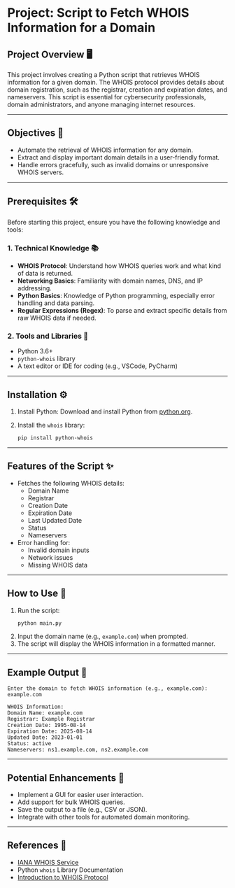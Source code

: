 # Project: Script to Fetch WHOIS Information for a Domain

## Project Overview 🖥️
This project involves creating a Python script that retrieves WHOIS information for a given domain. The WHOIS protocol provides details about domain registration, such as the registrar, creation and expiration dates, and nameservers. This script is essential for cybersecurity professionals, domain administrators, and anyone managing internet resources.

---

## Objectives 🎯
- Automate the retrieval of WHOIS information for any domain.
- Extract and display important domain details in a user-friendly format.
- Handle errors gracefully, such as invalid domains or unresponsive WHOIS servers.

---

## Prerequisites 🛠️
Before starting this project, ensure you have the following knowledge and tools:

### 1. Technical Knowledge 📚
- **WHOIS Protocol**: Understand how WHOIS queries work and what kind of data is returned.
- **Networking Basics**: Familiarity with domain names, DNS, and IP addressing.
- **Python Basics**: Knowledge of Python programming, especially error handling and data parsing.
- **Regular Expressions (Regex)**: To parse and extract specific details from raw WHOIS data if needed.

### 2. Tools and Libraries 🧰
- Python 3.6+
- `python-whois` library
- A text editor or IDE for coding (e.g., VSCode, PyCharm)

---

## Installation ⚙️
1. Install Python:
   Download and install Python from [python.org](https://www.python.org/downloads/).

2. Install the `whois` library:
   ```bash
   pip install python-whois
   ```

---

## Features of the Script ✨
- Fetches the following WHOIS details:
  - Domain Name
  - Registrar
  - Creation Date
  - Expiration Date
  - Last Updated Date
  - Status
  - Nameservers
- Error handling for:
  - Invalid domain inputs
  - Network issues
  - Missing WHOIS data

---

## How to Use 🚀
1. Run the script:
   ```bash
   python main.py
   ```
2. Input the domain name (e.g., `example.com`) when prompted.
3. The script will display the WHOIS information in a formatted manner.

---

## Example Output 📄
```
Enter the domain to fetch WHOIS information (e.g., example.com): example.com

WHOIS Information:
Domain Name: example.com
Registrar: Example Registrar
Creation Date: 1995-08-14
Expiration Date: 2025-08-14
Updated Date: 2023-01-01
Status: active
Nameservers: ns1.example.com, ns2.example.com
```

---

## Potential Enhancements 🚧
- Implement a GUI for easier user interaction.
- Add support for bulk WHOIS queries.
- Save the output to a file (e.g., CSV or JSON).
- Integrate with other tools for automated domain monitoring.

---

## References 📖
- [IANA WHOIS Service](https://www.iana.org/whois)
- Python `whois` Library Documentation
- [Introduction to WHOIS Protocol](https://en.wikipedia.org/wiki/WHOIS)

